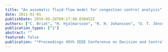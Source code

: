 ```yaml
---
title: "An axiomatic fluid-flow model for congestion control analysis"
date: 2011-01-01
publishDate: 2019-05-28T09:17:48.030452Z
authors: ["C. Briat", "H. Hjalmarsson", "K. H. Johansson", "U. T. Jönsson", "G. Karlsson", "H. Sandberg", "E. A. Yavuz"]
publication_types: ["1"]
abstract: ""
featured: false
publication: "*Proceedings 49th IEEE Conference on Decision and Control*"
---
```



